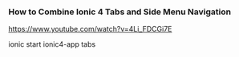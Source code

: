 ### How to Combine Ionic 4 Tabs and Side Menu Navigation

https://www.youtube.com/watch?v=4Li_FDCGi7E

ionic start ionic4-app tabs
